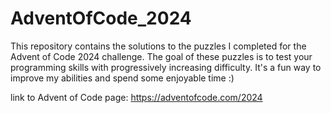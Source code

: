 # AdventOfCode_2024
This repository contains the solutions to the puzzles I completed for the Advent of Code 2024 challenge. The goal of these puzzles is to test your programming skills with progressively increasing difficulty. It's a fun way to improve my abilities and spend some enjoyable time :)

link to Advent of Code page: https://adventofcode.com/2024
